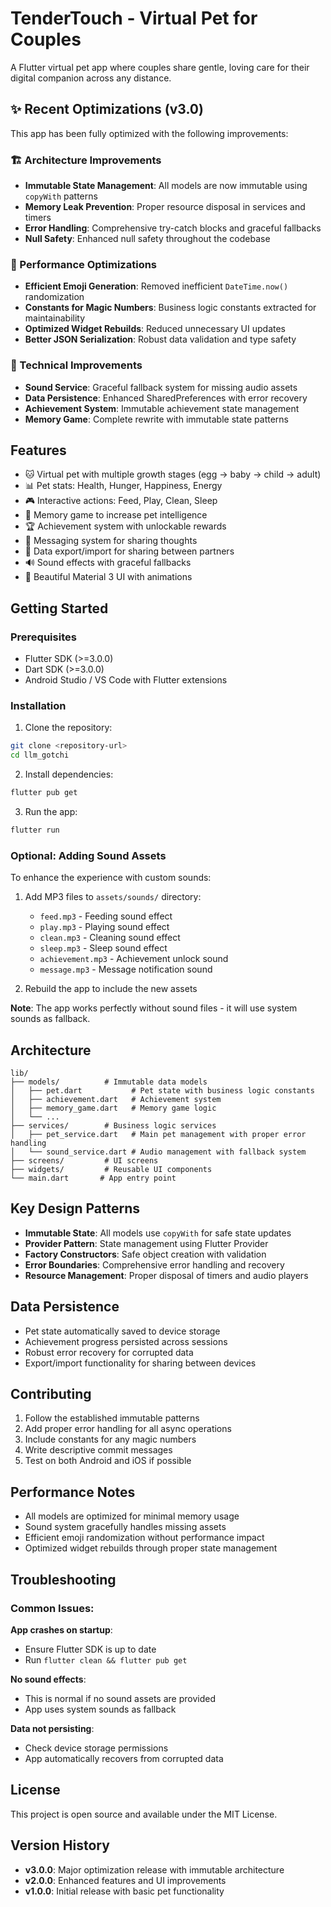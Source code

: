 # TenderTouch - Virtual Pet for Couples

A Flutter virtual pet app where couples share gentle, loving care for their digital companion across any distance.

## ✨ Recent Optimizations (v3.0)

This app has been fully optimized with the following improvements:

### 🏗️ Architecture Improvements
- **Immutable State Management**: All models are now immutable using `copyWith` patterns
- **Memory Leak Prevention**: Proper resource disposal in services and timers
- **Error Handling**: Comprehensive try-catch blocks and graceful fallbacks
- **Null Safety**: Enhanced null safety throughout the codebase

### 🚀 Performance Optimizations
- **Efficient Emoji Generation**: Removed inefficient `DateTime.now()` randomization
- **Constants for Magic Numbers**: Business logic constants extracted for maintainability
- **Optimized Widget Rebuilds**: Reduced unnecessary UI updates
- **Better JSON Serialization**: Robust data validation and type safety

### 🔧 Technical Improvements
- **Sound Service**: Graceful fallback system for missing audio assets
- **Data Persistence**: Enhanced SharedPreferences with error recovery
- **Achievement System**: Immutable achievement state management
- **Memory Game**: Complete rewrite with immutable state patterns

## Features

- 🐱 Virtual pet with multiple growth stages (egg → baby → child → adult)
- 📊 Pet stats: Health, Hunger, Happiness, Energy
- 🎮 Interactive actions: Feed, Play, Clean, Sleep
- 🧠 Memory game to increase pet intelligence
- 🏆 Achievement system with unlockable rewards
- 💌 Messaging system for sharing thoughts
- 📱 Data export/import for sharing between partners
- 🔊 Sound effects with graceful fallbacks
- 🎨 Beautiful Material 3 UI with animations

## Getting Started

### Prerequisites
- Flutter SDK (>=3.0.0)
- Dart SDK (>=3.0.0)
- Android Studio / VS Code with Flutter extensions

### Installation

1. Clone the repository:
```bash
git clone <repository-url>
cd llm_gotchi
```

2. Install dependencies:
```bash
flutter pub get
```

3. Run the app:
```bash
flutter run
```

### Optional: Adding Sound Assets

To enhance the experience with custom sounds:

1. Add MP3 files to `assets/sounds/` directory:
   - `feed.mp3` - Feeding sound effect
   - `play.mp3` - Playing sound effect
   - `clean.mp3` - Cleaning sound effect
   - `sleep.mp3` - Sleep sound effect
   - `achievement.mp3` - Achievement unlock sound
   - `message.mp3` - Message notification sound

2. Rebuild the app to include the new assets

**Note**: The app works perfectly without sound files - it will use system sounds as fallback.

## Architecture

```
lib/
├── models/          # Immutable data models
│   ├── pet.dart           # Pet state with business logic constants
│   ├── achievement.dart   # Achievement system
│   ├── memory_game.dart   # Memory game logic
│   └── ...
├── services/        # Business logic services
│   ├── pet_service.dart   # Main pet management with proper error handling
│   └── sound_service.dart # Audio management with fallback system
├── screens/         # UI screens
├── widgets/         # Reusable UI components
└── main.dart       # App entry point
```

## Key Design Patterns

- **Immutable State**: All models use `copyWith` for safe state updates
- **Provider Pattern**: State management using Flutter Provider
- **Factory Constructors**: Safe object creation with validation
- **Error Boundaries**: Comprehensive error handling and recovery
- **Resource Management**: Proper disposal of timers and audio players

## Data Persistence

- Pet state automatically saved to device storage
- Achievement progress persisted across sessions
- Robust error recovery for corrupted data
- Export/import functionality for sharing between devices

## Contributing

1. Follow the established immutable patterns
2. Add proper error handling for all async operations
3. Include constants for any magic numbers
4. Write descriptive commit messages
5. Test on both Android and iOS if possible

## Performance Notes

- All models are optimized for minimal memory usage
- Sound system gracefully handles missing assets
- Efficient emoji randomization without performance impact
- Optimized widget rebuilds through proper state management

## Troubleshooting

### Common Issues:

**App crashes on startup**: 
- Ensure Flutter SDK is up to date
- Run `flutter clean && flutter pub get`

**No sound effects**:
- This is normal if no sound assets are provided
- App uses system sounds as fallback

**Data not persisting**:
- Check device storage permissions
- App automatically recovers from corrupted data

## License

This project is open source and available under the MIT License.

## Version History

- **v3.0.0**: Major optimization release with immutable architecture
- **v2.0.0**: Enhanced features and UI improvements  
- **v1.0.0**: Initial release with basic pet functionality 
